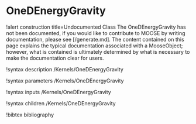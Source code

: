<!-- MOOSE Documentation Stub: Remove this when content is added. -->

# OneDEnergyGravity

!alert construction title=Undocumented Class
The OneDEnergyGravity has not been documented, if you would like to contribute to MOOSE by
writing documentation, please see [/generate.md]. The content contained on this page explains
the typical documentation associated with a MooseObject; however, what is contained is ultimately
determined by what is necessary to make the documentation clear for users.

!syntax description /Kernels/OneDEnergyGravity

!syntax parameters /Kernels/OneDEnergyGravity

!syntax inputs /Kernels/OneDEnergyGravity

!syntax children /Kernels/OneDEnergyGravity

!bibtex bibliography
